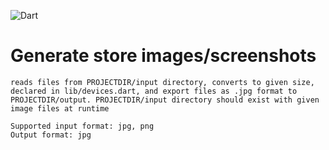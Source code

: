 ![Dart](https://img.shields.io/badge/Dart-2.13.0-green)

# Generate store images/screenshots
    reads files from PROJECTDIR/input directory, converts to given size, declared in lib/devices.dart, and export files as .jpg format to 
    PROJECTDIR/output. PROJECTDIR/input directory should exist with given image files at runtime

    Supported input format: jpg, png
    Output format: jpg